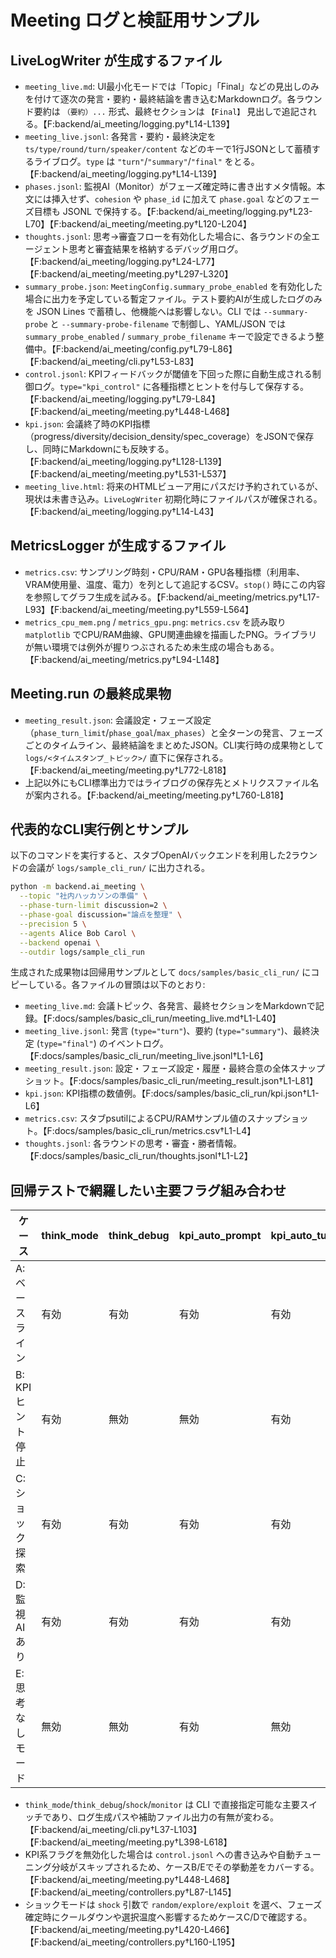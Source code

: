# Meeting ログと検証用サンプル

## LiveLogWriter が生成するファイル
- `meeting_live.md`: UI最小化モードでは「Topic」「Final」などの見出しのみを付けて逐次の発言・要約・最終結論を書き込むMarkdownログ。各ラウンド要約は `（要約）...` 形式、最終セクションは `【Final】` 見出しで追記される。【F:backend/ai_meeting/logging.py†L14-L139】
- `meeting_live.jsonl`: 各発言・要約・最終決定を `ts/type/round/turn/speaker/content` などのキーで1行JSONとして蓄積するライブログ。`type` は `"turn"`/`"summary"`/`"final"` をとる。【F:backend/ai_meeting/logging.py†L14-L139】
- `phases.jsonl`: 監視AI（Monitor）がフェーズ確定時に書き出すメタ情報。本文には挿入せず、`cohesion` や `phase_id` に加えて `phase.goal` などのフェーズ目標も JSONL で保持する。【F:backend/ai_meeting/logging.py†L23-L70】【F:backend/ai_meeting/meeting.py†L120-L204】
- `thoughts.jsonl`: 思考→審査フローを有効化した場合に、各ラウンドの全エージェント思考と審査結果を格納するデバッグ用ログ。【F:backend/ai_meeting/logging.py†L24-L77】【F:backend/ai_meeting/meeting.py†L297-L320】
- `summary_probe.json`: `MeetingConfig.summary_probe_enabled` を有効化した場合に出力を予定している暫定ファイル。テスト要約AIが生成したログのみを JSON Lines で蓄積し、他機能へは影響しない。CLI では `--summary-probe` と `--summary-probe-filename` で制御し、YAML/JSON では `summary_probe_enabled` / `summary_probe_filename` キーで設定できるよう整備中。【F:backend/ai_meeting/config.py†L79-L86】【F:backend/ai_meeting/cli.py†L53-L83】
- `control.jsonl`: KPIフィードバックが閾値を下回った際に自動生成される制御ログ。`type="kpi_control"` に各種指標とヒントを付与して保存する。【F:backend/ai_meeting/logging.py†L79-L84】【F:backend/ai_meeting/meeting.py†L448-L468】
- `kpi.json`: 会議終了時のKPI指標（progress/diversity/decision_density/spec_coverage）をJSONで保存し、同時にMarkdownにも反映する。【F:backend/ai_meeting/logging.py†L128-L139】【F:backend/ai_meeting/meeting.py†L531-L537】
- `meeting_live.html`: 将来のHTMLビューア用にパスだけ予約されているが、現状は未書き込み。`LiveLogWriter` 初期化時にファイルパスが確保される。【F:backend/ai_meeting/logging.py†L14-L43】

## MetricsLogger が生成するファイル
- `metrics.csv`: サンプリング時刻・CPU/RAM・GPU各種指標（利用率、VRAM使用量、温度、電力）を列として追記するCSV。`stop()` 時にこの内容を参照してグラフ生成を試みる。【F:backend/ai_meeting/metrics.py†L17-L93】【F:backend/ai_meeting/meeting.py†L559-L564】
- `metrics_cpu_mem.png` / `metrics_gpu.png`: `metrics.csv` を読み取り `matplotlib` でCPU/RAM曲線、GPU関連曲線を描画したPNG。ライブラリが無い環境では例外が握りつぶされるため未生成の場合もある。【F:backend/ai_meeting/metrics.py†L94-L148】

## Meeting.run の最終成果物
- `meeting_result.json`: 会議設定・フェーズ設定（`phase_turn_limit`/`phase_goal`/`max_phases`）と全ターンの発言、フェーズごとのタイムライン、最終結論をまとめたJSON。CLI実行時の成果物として `logs/<タイムスタンプ_トピック>/` 直下に保存される。【F:backend/ai_meeting/meeting.py†L772-L818】
- 上記以外にもCLI標準出力ではライブログの保存先とメトリクスファイル名が案内される。【F:backend/ai_meeting/meeting.py†L760-L818】

## 代表的なCLI実行例とサンプル
以下のコマンドを実行すると、スタブOpenAIバックエンドを利用した2ラウンドの会議が `logs/sample_cli_run/` に出力される。

```bash
python -m backend.ai_meeting \
  --topic "社内ハッカソンの準備" \
  --phase-turn-limit discussion=2 \
  --phase-goal discussion="論点を整理" \
  --precision 5 \
  --agents Alice Bob Carol \
  --backend openai \
  --outdir logs/sample_cli_run
```

生成された成果物は回帰用サンプルとして `docs/samples/basic_cli_run/` にコピーしている。各ファイルの冒頭は以下のとおり:

- `meeting_live.md`: 会議トピック、各発言、最終セクションをMarkdownで記録。【F:docs/samples/basic_cli_run/meeting_live.md†L1-L40】
- `meeting_live.jsonl`: 発言 (`type="turn"`)、要約 (`type="summary"`)、最終決定 (`type="final"`) のイベントログ。【F:docs/samples/basic_cli_run/meeting_live.jsonl†L1-L6】
- `meeting_result.json`: 設定・フェーズ設定・履歴・最終合意の全体スナップショット。【F:docs/samples/basic_cli_run/meeting_result.json†L1-L81】
- `kpi.json`: KPI指標の数値例。【F:docs/samples/basic_cli_run/kpi.json†L1-L6】
- `metrics.csv`: スタブpsutilによるCPU/RAMサンプル値のスナップショット。【F:docs/samples/basic_cli_run/metrics.csv†L1-L4】
- `thoughts.jsonl`: 各ラウンドの思考・審査・勝者情報。【F:docs/samples/basic_cli_run/thoughts.jsonl†L1-L2】

## 回帰テストで網羅したい主要フラグ組み合わせ
| ケース | think_mode | think_debug | kpi_auto_prompt | kpi_auto_tune | shock | monitor | 目的 |
| --- | --- | --- | --- | --- | --- | --- | --- |
| A: ベースライン | 有効 | 有効 | 有効 | 有効 | off | 無効 | 既定動作と標準ログ生成の確認 |
| B: KPIヒント停止 | 有効 | 無効 | 無効 | 有効 | off | 無効 | `control.jsonl` の非出力とKPI自動調整のみを確認 |
| C: ショック探索 | 有効 | 有効 | 有効 | 有効 | explore | 無効 | ショックモードによる選択温度・ペナルティ調整を検証 |
| D: 監視AIあり | 有効 | 有効 | 有効 | 有効 | random | 有効 | `phases.jsonl` 生成とショック寿命の連動確認 |
| E: 思考なしモード | 無効 | 無効 | 有効 | 無効 | exploit | 無効 | 旧来の発言生成フローと`thoughts.jsonl`非生成の確認 |

- `think_mode`/`think_debug`/`shock`/`monitor` は CLI で直接指定可能な主要スイッチであり、ログ生成パスや補助ファイル出力の有無が変わる。【F:backend/ai_meeting/cli.py†L37-L103】【F:backend/ai_meeting/meeting.py†L398-L618】
- KPI系フラグを無効化した場合は `control.jsonl` への書き込みや自動チューニング分岐がスキップされるため、ケースB/Eでその挙動差をカバーする。【F:backend/ai_meeting/meeting.py†L448-L468】【F:backend/ai_meeting/controllers.py†L87-L145】
- ショックモードは `shock` 引数で `random/explore/exploit` を選べ、フェーズ確定時にクールダウンや選択温度へ影響するためケースC/Dで確認する。【F:backend/ai_meeting/meeting.py†L420-L466】【F:backend/ai_meeting/controllers.py†L160-L195】
